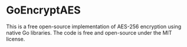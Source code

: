 # GoEncryptAES
This is a free open-source implementation of AES-256 encryption using native Go libraries. The code is free and open-source under the MIT license.
